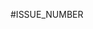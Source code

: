 <!-- INSTRUÇÃO: Seja descritivo no nome da PR-->


<!-- INSTRUÇÃO: Informe o numero da issue que essa PR se refere-->
#ISSUE_NUMBER

<!-- INSTRUÇÃO: Nos conte mais sobre sua PR e o que você fez :) -->